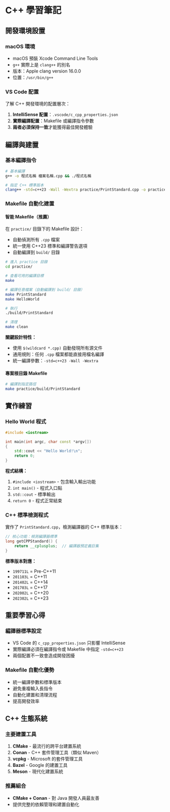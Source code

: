 # C++ 學習筆記

## 開發環境設置

### macOS 環境
- macOS 預裝 Xcode Command Line Tools
- `g++` 實際上是 `clang++` 的別名
- 版本：Apple clang version 16.0.0
- 位置：`/usr/bin/g++`

### VS Code 配置
了解 C++ 開發環境的配置層次：
1. **IntelliSense 配置**：`.vscode/c_cpp_properties.json`
2. **實際編譯配置**：Makefile 或編譯指令參數
3. **兩者必須保持一致**才能獲得最佳開發體驗

## 編譯與建置

### 基本編譯指令
```bash
# 基本編譯
g++ -o 程式名稱 檔案名稱.cpp && ./程式名稱

# 指定 C++ 標準版本
clang++ -std=c++23 -Wall -Wextra practice/PrintStandard.cpp -o practice/build/PrintStandard
```

### Makefile 自動化建置

#### 智能 Makefile（推薦）
在 `practice/` 目錄下的 Makefile 設計：
- 自動偵測所有 `.cpp` 檔案
- 統一使用 C++23 標準和編譯警告選項
- 自動編譯到 `build/` 目錄

```bash
# 進入 practice 目錄
cd practice/

# 查看可用的編譯目標
make

# 編譯任意檔案（自動編譯到 build/ 目錄）
make PrintStandard
make HelloWorld

# 執行
./build/PrintStandard

# 清理
make clean
```

**關鍵設計特性：**
- 使用 `$(wildcard *.cpp)` 自動發現所有源文件
- 通用規則：任何 `.cpp` 檔案都能直接用檔名編譯
- 統一編譯參數：`-std=c++23 -Wall -Wextra`

#### 專案根目錄 Makefile
```bash
# 編譯到指定路徑
make practice/build/PrintStandard
```

## 實作練習

### Hello World 程式
```cpp
#include <iostream>

int main(int argc, char const *argv[])
{
    std::cout << "Hello World!\n";
    return 0;
}
```

**程式結構：**
1. `#include <iostream>` - 包含輸入輸出功能
2. `int main()` - 程式入口點
3. `std::cout` - 標準輸出
4. `return 0` - 程式正常結束

### C++ 標準檢測程式
實作了 `PrintStandard.cpp`，檢測編譯器的 C++ 標準版本：

```cpp
// 核心功能：檢測編譯器標準
long getCPPStandard() {
    return __cplusplus;  // 編譯器預定義巨集
}
```

**標準版本對應：**
- `199711L` = Pre-C++11
- `201103L` = C++11  
- `201402L` = C++14
- `201703L` = C++17
- `202002L` = C++20
- `202302L` = C++23

## 重要學習心得

### 編譯器標準設定
- VS Code 的 `c_cpp_properties.json` 只影響 IntelliSense
- 實際編譯必須在編譯指令或 Makefile 中指定 `-std=c++23`
- 兩個配置不一致會造成開發困擾

### Makefile 自動化優勢
- 統一編譯參數和標準版本
- 避免重複輸入長指令
- 自動化建置和清理流程
- 提高開發效率

## C++ 生態系統

### 主要建置工具
1. **CMake** - 最流行的跨平台建置系統
2. **Conan** - C++ 套件管理工具（類似 Maven）
3. **vcpkg** - Microsoft 的套件管理工具
4. **Bazel** - Google 的建置工具
5. **Meson** - 現代化建置系統

### 推薦組合
- **CMake + Conan** - 對 Java 開發人員最友善
- 提供完整的依賴管理和建置自動化